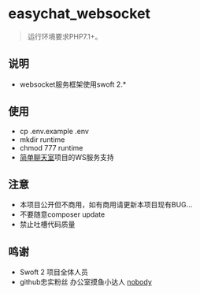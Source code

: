 easychat_websocket
===============

> 运行环境要求PHP7.1+。

## 说明

* websocket服务框架使用swoft 2.*

## 使用

* cp .env.example .env
* mkdir runtime
* chmod 777 runtime
* [简单聊天室](https://github.com/LazyShiro/easychat)项目的WS服务支持

## 注意

* 本项目公开但不商用，如有商用请更新本项目现有BUG...
* 不要随意composer update
* 禁止吐槽代码质量

## 鸣谢

* Swoft 2 项目全体人员
* github忠实粉丝 办公室摸鱼小达人 [nobody](https://github.com/MagicConch17)
